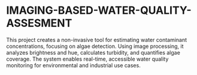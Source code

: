 # IMAGING-BASED-WATER-QUALITY-ASSESMENT
This project creates a non-invasive tool for estimating water contaminant concentrations, focusing on algae detection. Using image processing, it analyzes brightness and hue, calculates turbidity, and quantifies algae coverage. The system enables real-time, accessible water quality monitoring for environmental and industrial use cases.
